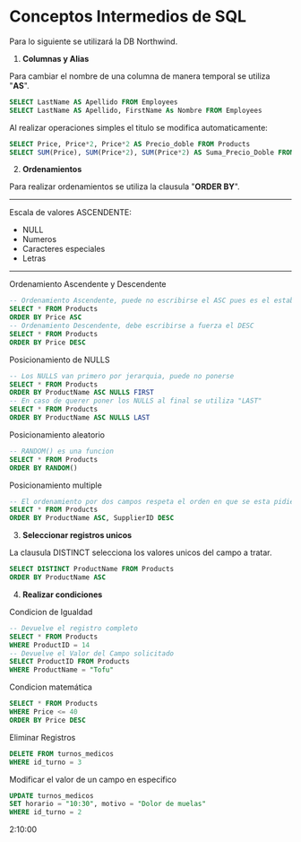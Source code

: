 # Conceptos Intermedios de SQL

Para lo siguiente se utilizará la DB Northwind.

1. **Columnas y Alias**

Para cambiar el nombre de una columna de manera temporal se utiliza "**AS**".

```SQL
SELECT LastName AS Apellido FROM Employees
SELECT LastName AS Apellido, FirstName As Nombre FROM Employees
```

Al realizar operaciones simples el titulo se modifica automaticamente:

```SQL
SELECT Price, Price*2, Price*2 AS Precio_doble FROM Products
SELECT SUM(Price), SUM(Price*2), SUM(Price*2) AS Suma_Precio_Doble FROM Products
```

2. **Ordenamientos**

Para realizar ordenamientos se utiliza la clausula "**ORDER BY**".

---

Escala de valores ASCENDENTE:

- NULL
- Numeros
- Caracteres especiales
- Letras

---

Ordenamiento Ascendente y Descendente

```SQL
-- Ordenamiento Ascendente, puede no escribirse el ASC pues es el establecido por DEFAULT
SELECT * FROM Products
ORDER BY Price ASC
-- Ordenamiento Descendente, debe escribirse a fuerza el DESC
SELECT * FROM Products
ORDER BY Price DESC
```

Posicionamiento de NULLS

```SQL
-- Los NULLS van primero por jerarquia, puede no ponerse
SELECT * FROM Products
ORDER BY ProductName ASC NULLS FIRST
-- En caso de querer poner los NULLS al final se utiliza "LAST"
SELECT * FROM Products
ORDER BY ProductName ASC NULLS LAST
```

Posicionamiento aleatorio

```SQL
-- RANDOM() es una funcion
SELECT * FROM Products
ORDER BY RANDOM()
```

Posicionamiento multiple

```SQL
-- El ordenamiento por dos campos respeta el orden en que se esta pidiendo.
SELECT * FROM Products
ORDER BY ProductName ASC, SupplierID DESC
```

3. **Seleccionar registros unicos**

La clausula DISTINCT selecciona los valores unicos del campo a tratar.

```SQL
SELECT DISTINCT ProductName FROM Products
ORDER BY ProductName ASC
```

4. **Realizar condiciones**

Condicion de Igualdad

```SQL
-- Devuelve el registro completo
SELECT * FROM Products
WHERE ProductID = 14
-- Devuelve el Valor del Campo solicitado
SELECT ProductID FROM Products
WHERE ProductName = "Tofu"
```

Condicion matemática

```SQL
SELECT * FROM Products
WHERE Price <= 40
ORDER BY Price DESC
```

Eliminar Registros

```SQL
DELETE FROM turnos_medicos
WHERE id_turno = 3
```

Modificar el valor de un campo en especifico

```SQL
UPDATE turnos_medicos
SET horario = "10:30", motivo = "Dolor de muelas"
WHERE id_turno = 2
```

2:10:00
